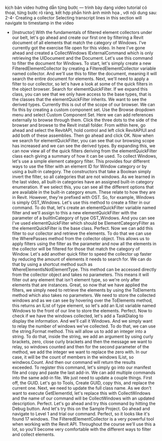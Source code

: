 kịch bản video hướng dẫn từng bước — trình bày dạng video tutorial có thoại, từng bước rõ ràng, kết hợp phần hình ảnh minh họa , với nội dung sau: 
2-4-
Creating a collector
Selecting transcript lines in this section will navigate to timestamp in the video
- [Instructor] With the fundamentals of filtered element collectors under our belt, let's go ahead and create our first one by filtering a Revit document of all elements that match the category of Windows. I've currently got the exercise file open for this video. In here I've gone ahead and created a CollectWindows IExternalCommand which is only retrieving the UIDocument and the Document. Let's use this command to filter the document for Windows. To start, let's simply create a new FilteredElementCollector by creating a FilteredElementCollector variable named collector. And we'll use this to filter the document, meaning it will search the entire document for elements. Next, we'll need to apply a filter to our collector, so let's have a look at some of the quick filters in the object browser. Search for elementQuickFilter. If we expand this class, you can see that we only have access to the base types, that is the classes that the elementQuickFilter inherits. We want to see the derived types. Currently this is out of the scope of our browser. We can fix this by creating a custom component set. Use the Browse dropdown menu and select Custom Component Set. Here we can add references externally to browse through them. Click the three dots to the side of the browser and browse to the Revit install folder. From within here, go ahead and select the RevitAPI, hold control and left click RevitAPIUI and add both of these assemblies. Then go ahead and click OK. Now when we search for elementQuickFilter, you can see that our browsing scope has increased and we can see the derived types. By expanding this, we can now view all of the quick filters deriving from the elementQuickFilter class each giving a summary of how it can be used. To collect Windows, let's use a simple element category filter. This provides four different ways to use the filter with an element ID for Window category or by using a built-in category. The constructors that take a Boolean simply invert the filter, so all categories that are not windows. As we learned in the last video, all built-in categories have an assigned built-in category enumeration. If we select this, you can see all the different options that are available in the built-in category enum. These relate to how they are in Revit. However, they're prefixed with OST. So, for example, Windows is simply OST_Windows. Let's use this method to create a filter in our command. To do that, let's create an elementQuickFilter variable named filter and we'll assign to this a new elementQuickFilter with the parameter of a builtInCategory of type OST_Windows. And you can see I've used elementQuickFilter which should be ElementCategoryFilter as the elementQuickFilter is the base class. Perfect. Now we can add this filter to our collector and retrieve the elements. To do that we can use the WherePasses method from the collector object. This allows us to apply filters using the filter as the parameter and now all the elements in the collector will be filtered for those that match the category of Window. Let's add another quick filter to speed the collector up faster by reducing the amount of elements it needs to search for. We can do that by using a shortcut method such as WhereElementIsNotElementType. This method can be accessed directly from the collector object and takes no parameters. This means it will filter out any element that isn't element type, so we're only after elements that are instances. Great, so now that we have applied the filters, we simply need to retrieve the elements by using the ToElements method which also takes no parameters. We need to store the collected windows and as we can see by hovering over the ToElements method, this returns an IList of type element, so let's add an IList variable named Windows to the front of our line to store the elements. Perfect. Now to check if we have the windows collected, let's add a TaskDialog to display the information. And we'll call it Windows. And we simply want to relay the number of windows we've collected. To do that, we can use the string.Format method. This will allow us to add an integer into a string. To do that, inside the string, we add an argument by using curly brackets, zero, close curly brackets and then the message we want to relay, so windows counted and then for the second parameter of the method, we add the integer we want to replace the zero with. In our case, it will be the count of members in the windows IList, so windwos.Count. And then our command will return the results exceeded. To register this command, let's simply go into our manifest file and copy and paste the last add-in. We can add multiple commands into the same add-in file. We just need to update a couple things. First off, the GUID. Let's go to Tools, Create GUID, copy this, and replace the current one. Next, we need to update the full class name. As we don't want to execute GetElementId, let's replace this with CollectWindows and the name of our command will be CollectWindows with an updated description. Perfect. Let's go ahead and try this command by hitting the Debug button. And let's try this on the Sample Project. Go ahead and navigate to Level 1 and trial our command. Perfect, so it looks like it's found 17 windows. The FilteredElementCollector is a very powerful tool when working with the Revit API. Throughout the course we'll use this a lot, so you'll become very comfortable with the different ways to filter and collect elements.